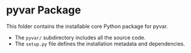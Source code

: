 # pyvar Package

This folder contains the installable core Python package for pyvar.

- The `pyvar/` subdirectory includes all the source code.
- The `setup.py` file defines the installation metadata and dependencies.

